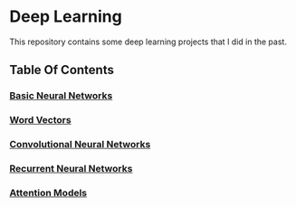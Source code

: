 # Deep Learning

This repository contains some deep learning projects that I did in the past.

## Table Of Contents

### [Basic Neural Networks](https://github.com/msfchen/deep_learning/tree/master/basicnn)

### [Word Vectors](https://github.com/msfchen/deep_learning/tree/master/wordvector)

### [Convolutional Neural Networks](https://github.com/msfchen/deep_learning/tree/master/convolutionalnn)

### [Recurrent Neural Networks](https://github.com/msfchen/deep_learning/tree/master/recurrentnn)

### [Attention Models](https://github.com/msfchen/deep_learning/tree/master/attentionmodel)
